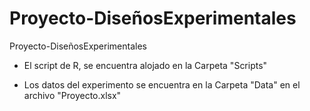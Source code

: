 # Proyecto-DiseñosExperimentales
 Proyecto-DiseñosExperimentales
 
* El script de R, se encuentra alojado en la Carpeta "Scripts"
 
 * Los datos del experimento se encuentra en la Carpeta "Data" en el archivo "Proyecto.xlsx"
